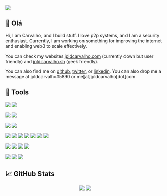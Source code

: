 [![](https://raw.githubusercontent.com/jpldcarvalho/jpldcarvalho/main/assets/header.gif)]()

## 👋 Olá
Hi, I am Carvalho, and I build stuff. I love p2p systems, and I am a security enthusiast.
Currently, I am working on something for improving the internet and enabling web3 to scale effectively.

You can check my websites [jpldcarvalho.com](https://jpldcarvalho.com/) (currently down but user friendly) and [jpldcarvalho.sh](https://jpldcarvalho.sh/) (geek friendly).

You can also find me on [github](https://github.com/jpldcarvalho), [twitter](https://twitter.com/jpldcarvalho), or [linkedin](https://www.linkedin.com/in/jpldcarvalho/). You can also drop me a message at jpldcarvalho#5890 or me[at]jpldcarvalho[dot]com.

## 🔧 Tools
![](https://img.shields.io/badge/OS-Linux-informational?style=flat&logo=archlinux&logoColor=white&color=313340)
![](https://img.shields.io/badge/OS-macOS-informational?style=flat&logo=macos&logoColor=white&color=313340)

![](https://img.shields.io/badge/Shell-Zsh-informational?style=flat&logo=gnu-bash&logoColor=white&color=313340)
![](https://img.shields.io/badge/Shell-Bash-informational?style=flat&logo=gnu-bash&logoColor=white&color=313340)

![](https://img.shields.io/badge/Editor-Vim-informational?style=flat&logo=vim&logoColor=white&color=313340)
![](https://img.shields.io/badge/Editor-VS_Code-informational?style=flat&logo=visualstudiocode&logoColor=white&color=313340)

![](https://img.shields.io/badge/Tools-Docker-informational?style=flat&logo=docker&logoColor=white&color=313340)
![](https://img.shields.io/badge/Tools-Ansible-informational?style=flat&logo=ansible&logoColor=white&color=313340)
![](https://img.shields.io/badge/Storage-IPFS-informational?style=flat&logo=ipfs&logoColor=white&color=313340)
![](https://img.shields.io/badge/Cloud-GCP-informational?style=flat&logo=googlecloud&logoColor=white&color=313340)
![](https://img.shields.io/badge/Database-PostgreSQL-informational?style=flat&logo=postgresql&logoColor=white&color=313340)
![](https://img.shields.io/badge/Database-MongoDB-informational?style=flat&logo=mongodb&logoColor=white&color=313340)
![](https://img.shields.io/badge/Database-Neo4j-informational?style=flat&logo=neo4j&logoColor=white&color=313340)

![](https://img.shields.io/badge/Code-Python-informational?style=flat&logo=python&logoColor=white&color=313340)
![](https://img.shields.io/badge/Code-Golang-informational?style=flat&logo=go&logoColor=white&color=313340)
![](https://img.shields.io/badge/Code-Solidity-informational?style=flat&logo=solidity&logoColor=white&color=313340)
![](https://img.shields.io/badge/Code-Shell-informational?style=flat&logo=gnu-bash&logoColor=white&color=313340)

![](https://img.shields.io/badge/Framework-React-informational?style=flat&logo=react&logoColor=white&color=313340)
![](https://img.shields.io/badge/Code-JavaScript-informational?style=flat&logo=javascript&logoColor=white&color=313340)
![](https://img.shields.io/badge/Code-TypeScript-informational?style=flat&logo=typescript&logoColor=white&color=313340)

## &#x1f4c8; GitHub Stats
<div align="center">
  <img src="https://github-readme-stats.vercel.app/api?username=jpldcarvalho&show_icons=true&line_height=27&count_private=true&title_color=c9cacc&text_color=c9cacc&icon_color=774c54&bg_color=313340" />
  <img src="https://github-readme-stats.vercel.app/api/top-langs/?username=jpldcarvalho&hide=shell&title_color=c9cacc&text_color=c9cacc&bg_color=313340&langs_count=3" />
</div>

